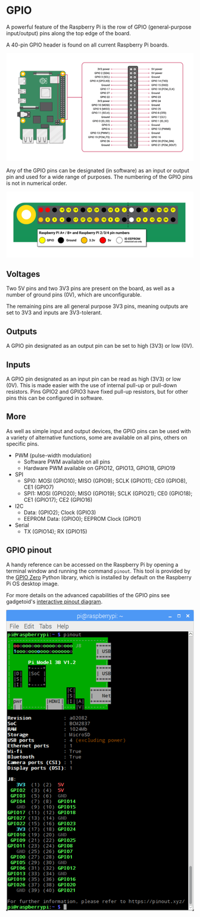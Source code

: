 # GPIO

A powerful feature of the Raspberry Pi is the row of GPIO (general-purpose input/output) pins along the top edge of the board.

A 40-pin GPIO header is found on all current Raspberry Pi boards.

![GPIO pins](../assets/gpio-pinout-diagram.png)

Any of the GPIO pins can be designated (in software) as an input or output pin and used for a wide range of purposes. The numbering of the GPIO pins is not in numerical order.

![GPIO layout](../assets/gpio.png)

## Voltages

Two 5V pins and two 3V3 pins are present on the board, as well as a number of ground pins (0V), which are unconfigurable.

The remaining pins are all general purpose 3V3 pins, meaning outputs are set to 3V3 and inputs are 3V3-tolerant.

## Outputs

A GPIO pin designated as an output pin can be set to high (3V3) or low (0V).

## Inputs

A GPIO pin designated as an input pin can be read as high (3V3) or low (0V). This is made easier with the use of internal pull-up or pull-down resistors. Pins GPIO2 and GPIO3 have fixed pull-up resistors, but for other pins this can be configured in software.

## More

As well as simple input and output devices, the GPIO pins can be used with a variety of alternative functions, some are available on all pins, others on specific pins.

* PWM (pulse-width modulation)
  * Software PWM available on all pins
  * Hardware PWM available on GPIO12, GPIO13, GPIO18, GPIO19
* SPI
  * SPI0: MOSI (GPIO10); MISO (GPIO9); SCLK (GPIO11); CE0 (GPIO8), CE1 (GPIO7)
  * SPI1: MOSI (GPIO20); MISO (GPIO19); SCLK (GPIO21); CE0 (GPIO18); CE1 (GPIO17); CE2 (GPIO16)
* I2C
  * Data: (GPIO2); Clock (GPIO3)
  * EEPROM Data: (GPIO0); EEPROM Clock (GPIO1)
* Serial
  * TX (GPIO14); RX (GPIO15)

## GPIO pinout

A handy reference can be accessed on the Raspberry Pi by opening a terminal window and running the command `pinout`. This tool is provided by the [GPIO Zero](https://gpiozero.readthedocs.io/) Python library, which is installed by default on the Raspberry Pi OS desktop image.

For more details on the advanced capabilities of the GPIO pins see gadgetoid's [interactive pinout diagram](http://pinout.xyz/).

![Pinout](../assets/pinout.png)